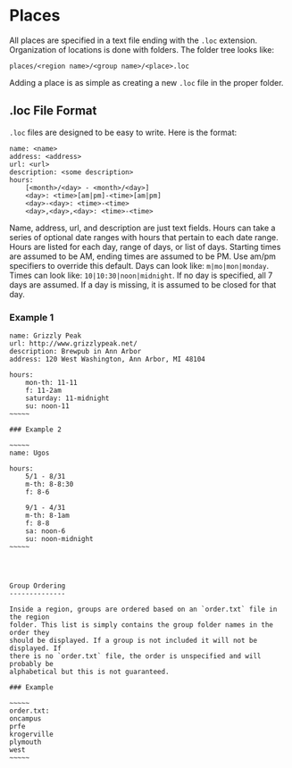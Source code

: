 Places
======

All places are specified in a text file ending with the `.loc` extension. 
Organization of locations is done with folders. The folder tree looks like:

	places/<region name>/<group name>/<place>.loc

Adding a place is as simple as creating a new `.loc` file in the proper folder.


.loc File Format
----------------

`.loc` files are designed to be easy to write. Here is the format:

~~~~~~~~~~~~~~~~~~~
name: <name>
address: <address>
url: <url>
description: <some description>
hours:
	[<month>/<day> - <month>/<day>]
	<day>: <time>[am|pm]-<time>[am|pm]
	<day>-<day>: <time>-<time>
	<day>,<day>,<day>: <time>-<time>
~~~~~~~~~~~~~~~~~~~~

Name, address, url, and description are just text fields. Hours can take a
series of optional date ranges with hours that pertain to each date range. Hours
are listed for each day, range of days, or list of days. Starting times are
assumed to be AM, ending times are assumed to be PM. Use am/pm specifiers to
override this default. Days can look like: `m|mo|mon|monday`. Times can look
like: `10|10:30|noon|midnight`. If no day is specified, all 7 days are assumed.
If a day is missing, it is assumed to be closed for that day.

### Example 1

~~~~~~
name: Grizzly Peak
url: http://www.grizzlypeak.net/
description: Brewpub in Ann Arbor
address: 120 West Washington, Ann Arbor, MI 48104

hours:
	mon-th: 11-11
	f: 11-2am
	saturday: 11-midnight
	su: noon-11
~~~~~

### Example 2

~~~~~
name: Ugos

hours:
	5/1 - 8/31
	m-th: 8-8:30
	f: 8-6

	9/1 - 4/31
	m-th: 8-1am
	f: 8-8
	sa: noon-6
	su: noon-midnight
~~~~~




Group Ordering
--------------

Inside a region, groups are ordered based on an `order.txt` file in the region
folder. This list is simply contains the group folder names in the order they
should be displayed. If a group is not included it will not be displayed. If
there is no `order.txt` file, the order is unspecified and will probably be
alphabetical but this is not guaranteed.

### Example

~~~~~
order.txt:
oncampus
prfe
krogerville
plymouth
west
~~~~~




